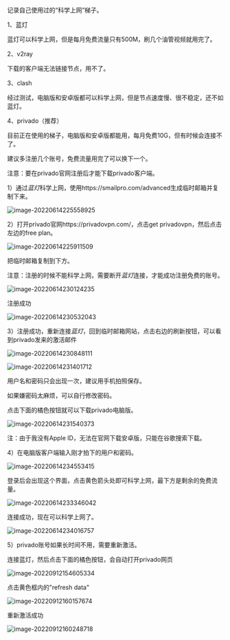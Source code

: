 记录自己使用过的“科学上网”梯子。

1、蓝灯

蓝灯可以科学上网，但是每月免费流量只有500M，刷几个油管视频就用完了。

2、v2ray

下载的客户端无法链接节点，用不了。

3、clash

经过测试，电脑版和安卓版都可以科学上网，但是节点速度慢、很不稳定，还不如蓝灯。

4、privado（推荐）

目前正在使用的梯子，电脑版和安卓版都能用，每月免费10G，但有时候会连接不了。

建议多注册几个账号，免费流量用完了可以换下一个。

注意：要在privado官网注册后才能下载privado客户端。

1）通过*蓝灯*科学上网，使用https://smailpro.com/advanced生成临时邮箱并复制下来。

![image-20220614225558925](https://github.com/finsom/finsomIdea/blob/main/images/image-20220614225558925.png)

2）打开privado官网https://privadovpn.com/，点击get privadovpn，然后点击左边的free plan。

![image-20220614225911509](C:\Users\jydf\AppData\Roaming\Typora\typora-user-images\image-20220614225911509.png)

把临时邮箱复制到下方。

注意：注册的时候不能科学上网，需要断开*蓝灯*连接，才能成功注册免费的账号。

![image-20220614230124235](C:\Users\jydf\AppData\Roaming\Typora\typora-user-images\image-20220614230124235.png)

注册成功

![image-20220614230532043](C:\Users\jydf\AppData\Roaming\Typora\typora-user-images\image-20220614230532043.png)

3）注册成功，重新连接*蓝灯*，回到临时邮箱网站，点击右边的刷新按钮，可以看到privado发来的激活邮件

![image-20220614230848111](C:\Users\jydf\AppData\Roaming\Typora\typora-user-images\image-20220614230848111.png)

![image-20220614231401712](C:\Users\jydf\AppData\Roaming\Typora\typora-user-images\image-20220614231401712.png)

用户名和密码只会出现一次，建议用手机拍照保存。

如果嫌密码太麻烦，可以自行修改密码。

点击下面的橘色按钮就可以下载privado电脑版。

![image-20220614231540373](C:\Users\jydf\AppData\Roaming\Typora\typora-user-images\image-20220614231540373.png)

注：由于我没有Apple ID，无法在官网下载安卓版，只能在谷歌搜索下载。

4）在电脑版客户端输入刚才拍下的用户和密码。

![image-20220614234553415](C:\Users\jydf\AppData\Roaming\Typora\typora-user-images\image-20220614234553415.png)



登录后会出现这个界面，点击黄色箭头处即可科学上网，最下方是剩余的免费流量。

![image-20220614233346042](C:\Users\jydf\AppData\Roaming\Typora\typora-user-images\image-20220614233346042.png)

连接成功，现在可以科学上网了。

![image-20220614234016757](C:\Users\jydf\AppData\Roaming\Typora\typora-user-images\image-20220614234016757.png)

5）privado账号如果长时间不用，需要重新激活。

连接蓝灯，然后点击下面的橘色按钮，会自动打开privado网页

![image-20220912154605334](C:\Users\jydf\AppData\Roaming\Typora\typora-user-images\image-20220912154605334.png)

点击黄色框内的"refresh data"

![image-20220912160157674](C:\Users\jydf\AppData\Roaming\Typora\typora-user-images\image-20220912160157674.png)



重新激活成功

![image-20220912160248718](C:\Users\jydf\AppData\Roaming\Typora\typora-user-images\image-20220912160248718.png)
